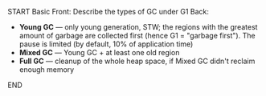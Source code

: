 START
Basic
Front: Describe the types of GC under G1
Back: 
- **Young GC** — only young generation, STW; the regions with the greatest amount of garbage are collected first (hence G1 = "garbage first"). The pause is limited (by default, 10% of application time)
- **Mixed GC** — Young GC + at least one old region
- **Full GC** — cleanup of the whole heap space, if Mixed GC didn't reclaim enough memory
<!--ID: 1745138723651-->
END
